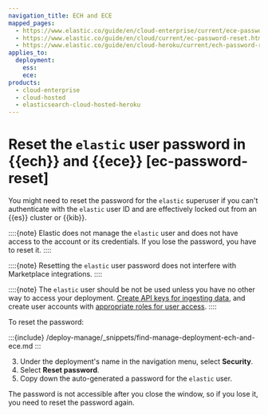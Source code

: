 ```yaml
---
navigation_title: ECH and ECE
mapped_pages:
  - https://www.elastic.co/guide/en/cloud-enterprise/current/ece-password-reset-elastic.html
  - https://www.elastic.co/guide/en/cloud/current/ec-password-reset.html
  - https://www.elastic.co/guide/en/cloud-heroku/current/ech-password-reset.html
applies_to:
  deployment:
    ess:
    ece:
products:
  - cloud-enterprise
  - cloud-hosted
  - elasticsearch-cloud-hosted-heroku
---
```


# Reset the `elastic` user password in {{ech}} and {{ece}} [ec-password-reset]

You might need to reset the password for the `elastic` superuser if you can't authenticate with the `elastic` user ID and are effectively locked out from an {{es}} cluster or {{kib}}.

::::{note}
Elastic does not manage the `elastic` user and does not have access to the account or its credentials. If you lose the password, you have to reset it.
::::

::::{note}
Resetting the `elastic` user password does not interfere with Marketplace integrations.
::::

::::{note}
The `elastic` user should be not be used unless you have no other way to access your deployment. [Create API keys for ingesting data](beats://reference/filebeat/beats-api-keys.md), and create user accounts with [appropriate roles for user access](../../../deploy-manage/users-roles/cluster-or-deployment-auth/quickstart.md).
::::

To reset the password:

:::{include} /deploy-manage/_snippets/find-manage-deployment-ech-and-ece.md
:::

3. Under the deployment's name in the navigation menu, select **Security**.
4. Select **Reset password**.
5. Copy down the auto-generated a password for the `elastic` user.

The password is not accessible after you close the window, so if you lose it, you need to reset the password again.

